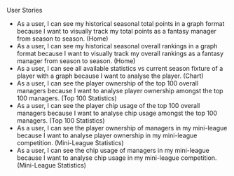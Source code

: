 User Stories
- As a user, I can see my historical seasonal total points in a graph format because I want to visually track my total points as a fantasy manager from season to season. (Home)
- As a user, I can see my historical seasonal overall rankings in a graph format because I want to visually track my overall rankings as a fantasy manager from season to season. (Home)
- As a user, I can see all available statistics vs current season fixture of a player with a graph because I want to analyse the player. (Chart)
- As a user, I can see the player ownership of the top 100 overall managers because I want to analyse player ownership amongst the top 100 managers. (Top 100 Statistics)
- As a user, I can see the player chip usage of the top 100 overall managers because I want to analyse chip usage amongst the top 100 managers. (Top 100 Statistics)
- As a user, I can see the player ownership of managers in my mini-league because I want to analyse player ownership in my mini-league competition. (Mini-League Statistics)
- As a user, I can see the chip usage of managers in my mini-league because I want to analyse chip usage in my mini-league competition. (Mini-League Statistics)